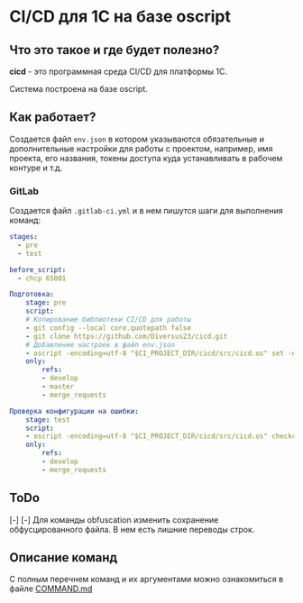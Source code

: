 # CI/CD для 1C на базе oscript

## Что это такое и где будет полезно?

**cicd** - это программная среда CI/CD для платформы 1С.


Система построена на базе oscript.

## Как работает?

Создается файл `env.json` в котором указываются обязательные и дополнительные настройки для работы с проектом, например, имя проекта, его названия, токены доступа куда устанавливать в рабочем контуре и т.д.

### GitLab

Создается файл `.gitlab-ci.yml` и в нем пишутся шаги для выполнения команд:

```yml
stages:
  - pre
  - test

before_script:
  - chcp 65001 

Подготовка:
    stage: pre
    script:
    # Копирование библиотеки CI/CD для работы
    - git config --local core.quotepath false
    - git clone https://github.com/Diversus23/cicd.git
    # Добавление настроек в файл env.json
    - oscript -encoding=utf-8 "$CI_PROJECT_DIR/cicd/src/cicd.os" set -name "defailt.ibconnection" -value "/F /opt/1c/base"
    only:
        refs:
        - develop
        - master
        - merge_requests

Проверка конфигурации на ошибки:
    stage: test
    script:
    - oscript -encoding=utf-8 "$CI_PROJECT_DIR/cicd/src/cicd.os" checkconfig
    only:
        refs:
        - develop
        - merge_requests
```

## ToDo

[-] 
[-] Для команды obfuscation изменить сохранение обфусцированного файла. В нем есть лишние переводы строк.

## Описание команд

С полным перечнем команд и их аргументами можно ознакомиться в файле [COMMAND.md](COMMAND.md)